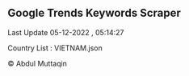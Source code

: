 

## Google Trends Keywords Scraper 
 
Last Update 05-12-2022 , 05:14:27

Country List :
VIETNAM.json



© Abdul Muttaqin 
